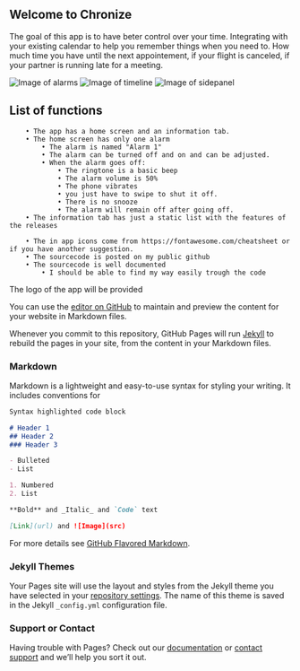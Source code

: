 ## Welcome to Chronize

The goal of this app is to have beter control over your time. Integrating with your existing calendar to help you remember things when you need to.
How much time you have until the next appointement, if your flight is canceled, if your partner is running late for a meeting.

![Image of alarms](https://yqi5ww.db.files.1drv.com/y4mNbGUicvumbHwmdbMuciLMJJ9rHNPneIA5SIDq8DLlq6G5RQsllvKUINfrs8axE77aAZZeHNrVpBXGK28FBZD4t6-llOTX4uw5HbKxxPg-qhcEFYIrOt87nQOKat-q9gz9-DnBbFUdUjVMd8QMEI4lW8Gwqq_susP0Mn7CXZ4Vhh6d4twe8wD1OkexlSkaWqmaBOIYjK3BLn98n1izayOqQ?width=144&height=256&cropmode=none)
![Image of timeline](https://fq4a7w.db.files.1drv.com/y4m6EWs1LyTRuHJKZp7TvZn1Laor1aIPwXbRK8NPRdfG_o6OpV9rsmC1LamTtiwIpRxnSiNWCDC46c0GUmG93DX4PCbqodBbSHDxGiQbDoDnKZwdRly5I7GLYYFr7tghHdCeJ0AubmWGjvCJ04qx4BMuuUX6_fT0V0gTqF1nZ0tgxvekT0qNAygHEec8aBUEsimYUvwxCyF1mddkOVZQ5Y4fQ?width=144&height=256&cropmode=none)
![Image of sidepanel](https://mwaxqw.db.files.1drv.com/y4m-pcGfxVDJDjvH0ngsml6Q_4uTjx1z2dwfdxIj93jakjnFqkNOfWgUCZpGYlcoKpgoHpcNiuVrr-arpJR-Mqu8UTeLmb0AQKPn_7AXfwLPa9slw4MHDWOGTvNc0wU_jz4SuKwgsDzpvzvh2-pzqkgQwUnnUmQc2JifD5Kwef0ES_wfM8PWuexRuGbQ0AVdxQk4UHbEWPdEW2KSbQiutnx_g?width=144&height=256&cropmode=none)



## List of functions
		• The app has a home screen and an information tab.
		• The home screen has only one alarm
			• The alarm is named "Alarm 1"
			• The alarm can be turned off and on and can be adjusted.
			• When the alarm goes off:
				• The ringtone is a basic beep
				• The alarm volume is 50%
				• The phone vibrates
				• you just have to swipe to shut it off.
				• There is no snooze
				• The alarm will remain off after going off.
		• The information tab has just a static list with the features of the releases
	 
		• The in app icons come from https://fontawesome.com/cheatsheet or if you have another suggestion.
		• The sourcecode is posted on my public github
		• The sourcecode is well documented
			• I should be able to find my way easily trough the code
The logo of the app will be provided



You can use the [editor on GitHub](https://github.com/theforceofhabit/test.github.io/edit/gh-pages/index.md) to maintain and preview the content for your website in Markdown files.

Whenever you commit to this repository, GitHub Pages will run [Jekyll](https://jekyllrb.com/) to rebuild the pages in your site, from the content in your Markdown files.

### Markdown

Markdown is a lightweight and easy-to-use syntax for styling your writing. It includes conventions for

```markdown
Syntax highlighted code block

# Header 1
## Header 2
### Header 3

- Bulleted
- List

1. Numbered
2. List

**Bold** and _Italic_ and `Code` text

[Link](url) and ![Image](src)
```

For more details see [GitHub Flavored Markdown](https://guides.github.com/features/mastering-markdown/).

### Jekyll Themes

Your Pages site will use the layout and styles from the Jekyll theme you have selected in your [repository settings](https://github.com/theforceofhabit/test.github.io/settings). The name of this theme is saved in the Jekyll `_config.yml` configuration file.

### Support or Contact

Having trouble with Pages? Check out our [documentation](https://docs.github.com/categories/github-pages-basics/) or [contact support](https://github.com/contact) and we’ll help you sort it out.
